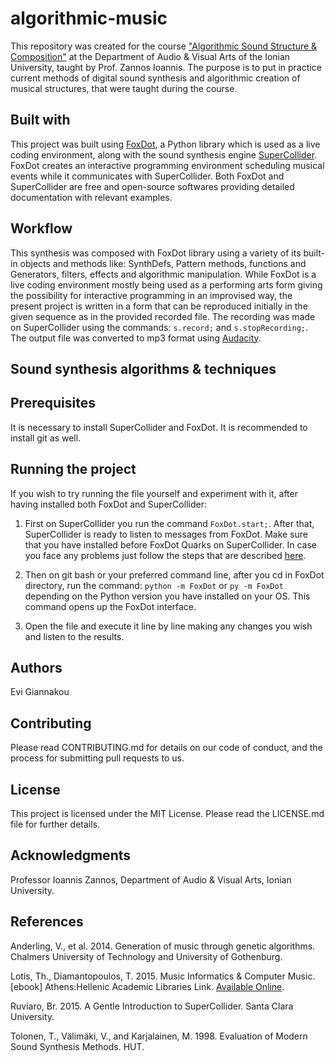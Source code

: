 # algorithmic-music

This repository was created for the course ["Algorithmic Sound Structure & Composition"](https://avarts.ionio.gr/en/studies/undergraduate/courses-descriptions/aud821/) at the Department of Audio & Visual Arts of the Ionian University, taught by Prof. Zannos Ioannis. The purpose is to put in practice current methods of digital sound synthesis and algorithmic creation of musical structures, that were taught during the course.

## Built with

This project was built using [FoxDot](https://foxdot.org/), a Python library which is used as a live coding environment, along with the sound synthesis engine [SuperCollider](https://supercollider.github.io/). FoxDot creates an interactive programming environment scheduling musical events while it communicates with SuperCollider. Both FoxDot and SuperCollider are free and open-source softwares providing detailed documentation with relevant examples.

## Workflow

This synthesis was composed with FoxDot library using a variety of its built-in objects and methods like: SynthDefs, Pattern methods, functions and Generators, filters, effects and algorithmic manipulation. While FoxDot is a live coding environment mostly being used as a performing arts form giving the possibility for interactive programming in an improvised way, the present project is written in a form that can be reproduced initially in the given sequence as in the provided recorded file. The recording was made on SuperCollider using the commands: `s.record;` and `s.stopRecording;`. The output file was converted to mp3 format using [Audacity](https://www.audacityteam.org/).


## Sound synthesis algorithms & techniques

## Prerequisites

It is necessary to install SuperCollider and FoxDot. It is recommended to install git as well.

## Running the project

If you wish to try running the file yourself and experiment with it, after having installed both FoxDot and SuperCollider:

1. First on SuperCollider you run the command `FoxDot.start;`. After that, SuperCollider is ready to listen to messages from FoxDot. Make sure that you have installed before FoxDot Quarks on SuperCollider. In case you face any problems just follow the steps that are described [here](https://forum.toplap.org/t/frequently-asked-questions/504).

2. Then on git bash or your preferred command line, after you cd in FoxDot directory, run the command: `python -m FoxDot` or `py -m FoxDot` depending on the Python version you have installed on your OS. This command opens up the FoxDot interface.

3. Open the file and execute it line by line making any changes you wish and listen to the results.

## Authors

Evi Giannakou

## Contributing

Please read CONTRIBUTING.md for details on our code of conduct, and the process for submitting pull requests to us.

## License

This project is licensed under the MIT License. Please read the LICENSE.md file for further details.

## Acknowledgments

Professor Ioannis Zannos, Department of Audio & Visual Arts, Ionian University.

## References

Anderling, V., et al. 2014. Generation of music through genetic algorithms. Chalmers University of Technology and University of Gothenburg.

Lotis, Th., Diamantopoulos, T. 2015. Music Informatics & Computer Music. [ebook] Athens:Hellenic Academic Libraries Link. [Available Online](http://hdl.handle.net/11419/4920).

Ruviaro, Br. 2015. A Gentle Introduction to SuperCollider. Santa Clara University.

Tolonen, T., Välimäki, V., and Karjalainen, M. 1998. Evaluation of Modern Sound Synthesis Methods. HUT.
